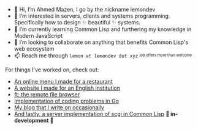 - 👋 Hi, I’m Ahmed Mazen, I go by the nickname lemondev
- 👀 I’m interested in servers, clients and systems programming. Specifically how to design ✨ beautiful ✨ systems.
- 🌱 I’m currently learning Common Lisp and furthering my knowledge in Modern JavaScript
- 💞️ I’m looking to collaborate on anything that benefits Common Lisp's web ecosystem
- 📫 Reach me through `lemon at lemondev dot xyz` <sup><sub>job offers more than welcome</sup></sub>

For things I've worked on, check out:
- [An online menu I made for a restaurant](https://ff.lemondev.xyz)
- [A website I made for an English institution](https://a2zenglishyemen.com)
- [ft: the remote file browser](https://github.com/lemondevxyz/ft)
- [Implementation of coding problems in Go](https://github.com/lemondevxyz/dailycodingproblem.com)
- [My blog that I write on occasionally](https://lemondev.xyz)
- [And lastly, a server implementation of scgi in Common Lisp](https://github.com/lemondevxyz/cl-scgi) **🚧 in-development 🚧**

<!---
lemondevxyz/lemondevxyz is a ✨ special ✨ repository because its `README.md` (this file) appears on your GitHub profile.
You can click the Preview link to take a look at your changes.
--->
